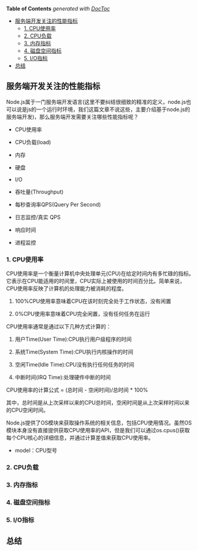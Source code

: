 <!-- START doctoc generated TOC please keep comment here to allow auto update -->
<!-- DON'T EDIT THIS SECTION, INSTEAD RE-RUN doctoc TO UPDATE -->
**Table of Contents**  *generated with [DocToc](https://github.com/thlorenz/doctoc)*

- [服务端开发关注的性能指标](#%E6%9C%8D%E5%8A%A1%E7%AB%AF%E5%BC%80%E5%8F%91%E5%85%B3%E6%B3%A8%E7%9A%84%E6%80%A7%E8%83%BD%E6%8C%87%E6%A0%87)
  - [1. CPU使用率](#1-cpu%E4%BD%BF%E7%94%A8%E7%8E%87)
  - [2. CPU负载](#2-cpu%E8%B4%9F%E8%BD%BD)
  - [3. 内存指标](#3-%E5%86%85%E5%AD%98%E6%8C%87%E6%A0%87)
  - [4. 磁盘空间指标](#4-%E7%A3%81%E7%9B%98%E7%A9%BA%E9%97%B4%E6%8C%87%E6%A0%87)
  - [5. I/O指标](#5-io%E6%8C%87%E6%A0%87)
- [总结](#%E6%80%BB%E7%BB%93)

<!-- END doctoc generated TOC please keep comment here to allow auto update -->

## 服务端开发关注的性能指标

Node.js属于一门服务端开发语言(这里不要纠结很细致的精准的定义，node.js也可以说是js的一个运行时环境，我们这篇文章不说这些，主要介绍基于node.js的服务端开发)，那么服务端开发需要关注哪些性能指标呢？

- CPU使用率

- CPU负载(load)

- 内存

- 硬盘

- I/O

- 吞吐量(Throughput)

- 每秒查询率QPS(Query Per Second)

- 日志监控/真实 QPS

- 响应时间

- 进程监控

### 1. CPU使用率

CPU使用率是一个衡量计算机中央处理单元(CPU)在给定时间内有多忙碌的指标。它表示在CPU能适用的时间里，CPU实际上被使用的时间百分比。简单来说，CPU使用率反映了计算机的处理能力被消耗的程度。

1. 100%CPU使用率意味着CPU在该时刻完全处于工作状态，没有闲置

2. 0%CPU使用率意味着CPU完全闲置，没有任何任务在运行

CPU使用率通常是通过以下几种方式计算的：

1. 用户Time(User Time):CPU执行用户级程序的时间

2. 系统Time(System Time):CPU执行内核操作的时间

3. 空闲Time(Idle Time):CPU没有执行任何任务的时间

4. 中断时间(IRQ Time):处理硬件中断的时间

CPU使用率的计算公式 = (总时间 - 空闲时间)/总时间 * 100%

其中，总时间是从上次采样以来的CPU总时间，空闲时间是从上次采样时间以来的CPU空闲时间。

Node.js提供了OS模块来获取操作系统的相关信息，包括CPU使用情况。虽然OS模块本身没有直接提供获取CPU使用率的API，但是我们可以通过os.cpus()获取每个CPU核心的详细信息，并通过计算差值来获取CPU使用率。

- model：CPU型号

### 2. CPU负载

### 3. 内存指标

### 4. 磁盘空间指标

### 5. I/O指标

## 总结